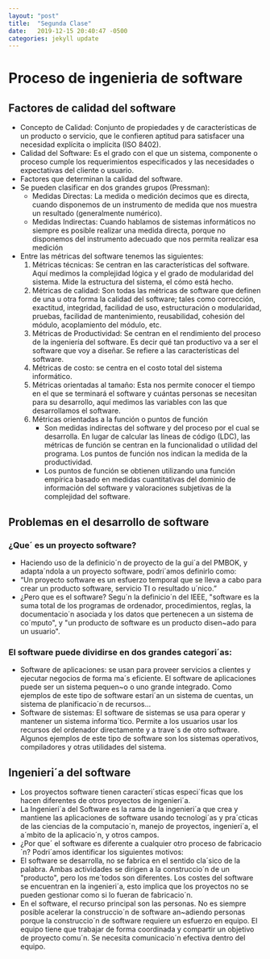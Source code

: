 ```yaml
---
layout: "post"
title:  "Segunda Clase"
date:   2019-12-15 20:40:47 -0500
categories: jekyll update
---
```


# Proceso de ingenieria de software

## Factores de calidad del software 
* Concepto de Calidad: Conjunto de propiedades y de características de un producto o servicio, que le confieren aptitud para satisfacer una necesidad explícita o implícita (ISO 8402).
* Calidad del Software: Es el grado con el que un sistema, componente o proceso cumple los requerimientos especificados y las necesidades o expectativas del cliente o usuario.
* Factores que determinan la calidad del software. 
* Se pueden clasificar en dos grandes grupos (Pressman):
	* Medidas Directas: La medida o medición decimos que es directa, cuando disponemos de un instrumento de medida que nos muestra un resultado (generalmente numérico).
	* Medidas Indirectas: Cuando hablamos de sistemas informáticos no siempre es posible realizar una medida directa, porque no disponemos del instrumento adecuado que nos permita realizar esa medición
* Entre las métricas del software tenemos las siguientes:
	1. Métricas técnicas: Se centran en las características del software. Aquí medimos la complejidad lógica y el grado de modularidad del sistema. Mide la estructura del sistema, el cómo está hecho.
	2. Métricas de calidad: Son todas las métricas de software que definen de una u otra forma la calidad del software; tales como corrección, exactitud, integridad, facilidad de uso, estructuración o modularidad, pruebas, facilidad de mantenimiento, reusabilidad, cohesión del módulo, acoplamiento del módulo, etc.
	3. Métricas de Productividad: Se centran en el rendimiento del proceso de la ingeniería del software. Es decir qué tan productivo va a ser el software que voy a diseñar. Se refiere a las características del software.
	4. Métricas de costo: se centra en el costo total del sistema informático.
	5. Métricas orientadas al tamaño: Esta nos permite conocer el tiempo en el que se terminará el software y cuántas personas se necesitan para su desarrollo, aquí medimos las variables con las que desarrollamos el software.
	6. Métricas orientadas a la función o puntos de función
		* Son medidas indirectas del software y del proceso por el cual se desarrolla. En lugar de calcular las líneas de código (LDC), las métricas de función se centran en la funcionalidad o utilidad del programa. Los puntos de función nos indican la medida de la productividad.
		* Los puntos de función se obtienen utilizando una función empírica basado en medidas cuantitativas del dominio de información del software y valoraciones subjetivas de la complejidad del software.
## Problemas en el desarrollo de software
### ¿Que´ es un proyecto software?
* Haciendo uso de la definicio´n de proyecto de la gui´a del PMBOK, y adapta´ndola a un proyecto software, podri´amos definirlo como: 
* “Un proyecto software es un esfuerzo temporal que se lleva a cabo para crear un producto software, servicio TI o resultado u´nico.” 
* ¿Pero que es el software? Segu´n la definicio´n del IEEE, "software es la suma total de los programas de ordenador, procedimientos, reglas, la documentacio´n asociada y los datos que pertenecen a un sistema de co´mputo", y "un producto de software es un producto disen~ado para un usuario". 
### El software puede dividirse en dos grandes categori´as: 
* Software de aplicaciones: se usan para proveer servicios a clientes y ejecutar negocios de forma ma´s eficiente. El software de aplicaciones puede ser un sistema pequen~o o uno grande integrado. Como ejemplos de este tipo de software estari´an un sistema de cuentas, un sistema de planificacio´n de recursos... 
* Software de sistemas: El software de sistemas se usa para operar y mantener un sistema informa´tico. Permite a los usuarios usar los recursos del ordenador directamente y a trave´s de otro software. Algunos ejemplos de este tipo de software son los sistemas operativos, compiladores y otras utilidades del sistema. 
## Ingenieri´a del software
* Los proyectos software tienen caracteri´sticas especi´ficas que los hacen diferentes de otros proyectos de ingenieri´a. 
* La Ingenieri´a del Software es la rama de la ingenieri´a que crea y mantiene las aplicaciones de software usando tecnologi´as y pra´cticas de las ciencias de la computacio´n, manejo de proyectos, ingenieri´a, el a´mbito de la aplicacio´n, y otros campos. 
* ¿Por que´ el software es diferente a cualquier otro proceso de fabricacio´n? Podri´amos identificar los siguientes motivos: 
* El software se desarrolla, no se fabrica en el sentido cla´sico de la palabra. Ambas actividades se dirigen a la construccio´n de un "producto", pero los me´todos son diferentes. Los costes del software se encuentran en la ingenieri´a, esto implica que los proyectos no se pueden gestionar como si lo fueran de fabricacio´n. 
* En el software, el recurso principal son las personas. No es siempre posible acelerar la construccio´n de software an~adiendo personas porque la construccio´n de software requiere un esfuerzo en equipo. El equipo tiene que trabajar de forma coordinada y compartir un objetivo de proyecto comu´n. Se necesita comunicacio´n efectiva dentro del equipo. 

	

